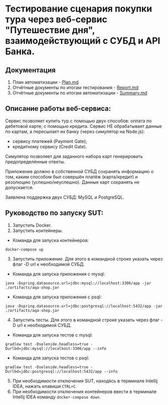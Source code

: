 # Тестирование сценария покупки тура через веб-сервис "Путешествие дня", взаимодействующий с СУБД и API Банка.

## Документация

1. План автоматизации - [Plan.md](https://github.com/komisuomi/QA_Diploma/blob/master/docs/PLAN.md)
2. Отчётные документы по итогам тестирования -  [Report.md]()
3. Отчётные документы по итогам автоматизации - [Summary.md]()

## Описание работы веб-сервиса:
Сервис позволяет купить тур с помощью двух способов: оплата по дебетовой карте; с помощью кредита.
Сервис НЕ обрабатывает данные по картам, а пересылает их банку (через симулятор на Node.js):
* сервису платежей (Payment Gate);
* кредитному сервису (Credit Gate).

Симулятор позволяет для заданного набора карт генерировать предопределённые ответы.

Приложение должно в собственной СУБД сохранять информацию о том, каким способом был совершён платёж (карта/кредит) и резолюцию (успешно/неуспешно). Данные карт сохранять не допускается.

Заявлена поддержка двух СУБД: MySQL и PostgreSQL.

## Руководство по запуску SUT:
1. Запустить Docker.
2. Запустить контейнеры.
* Команда для запуска контейнеров:

```
docker-compose up
```
3. Запустить приложение. Для этого в командной строке указать через флаг -D url к необходимой СУБД.
* Команда для запуска приложения c mysql:

```
java -Dspring.datasource.url=jdbc:mysql://localhost:3306/app -jar ./artifacts/aqa-shop.jar 

```
* Команда для запуска приложения c psql:

```
java -Dspring.datasource.url=jdbc:postgresql://localhost:5432/app -jar ./artifacts/aqa-shop.jar 

```
4. Запустить тесты. Для этого в командной строке указать через флаг -D url к необходимой СУБД.
* Команда для запуска тестов c mysql:

```
gradlew test -Dselenide.headless=true -Durlbd=jdbc:mysql://localhost:3306/app --info
```
* Команда для запуска тестов c psql:

```
gradlew test -Dselenide.headless=true -Durlbd=jdbc:postgresql://localhost:5432/app --info
```

5. При необходимости отключения SUT, находясь в терминале Intellij IDEA, нажать клавиши `CTRL+C`.
6. При необходимости отключения контейнеров ввести в терминале Intellij IDEA команду `docker-compose down`.
